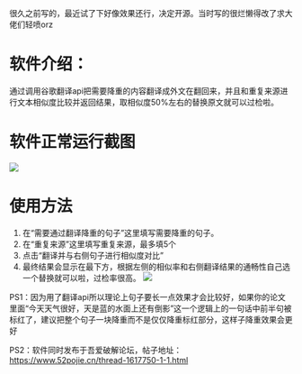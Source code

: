 

很久之前写的，最近试了下好像效果还行，决定开源。当时写的很烂懒得改了求大佬们轻喷orz


# 软件介绍：
通过调用谷歌翻译api把需要降重的内容翻译成外文在翻回来，并且和重复来源进行文本相似度比较并返回结果，取相似度50%左右的替换原文就可以过检啦。

# 软件正常运行截图
![](https://cdn.jsdelivr.net/gh/HPShark/blogimages@master/fanlaifanqu/20220407095532.png)
# 使用方法
1. 在“需要通过翻译降重的句子”这里填写需要降重的句子。
2. 在“重复来源”这里填写重复来源，最多填5个
3. 点击“翻译并与右侧句子进行相似度对比”
4. 最终结果会显示在最下方，根据左侧的相似率和右侧翻译结果的通畅性自己选一个替换就可以啦，过检率很高。
![](https://cdn.jsdelivr.net/gh/HPShark/blogimages@master/fanlaifanqu/20220322155457.png)


PS1：因为用了翻译api所以理论上句子要长一点效果才会比较好，如果你的论文里面“今天天气很好，天是蓝的水面上还有倒影”这一个逻辑上的一句话中前半句被标红了，建议把整个句子一块降重而不是仅仅降重标红部分，这样子降重效果会更好

PS2：软件同时发布于吾爱破解论坛，帖子地址：https://www.52pojie.cn/thread-1617750-1-1.html
